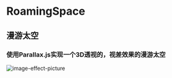 # RoamingSpace
## 漫游太空
### 使用Parallax.js实现一个3D透视的，视差效果的漫游太空
![image-effect-picture](https://c-ssl.duitang.com/uploads/blog/202104/05/20210405232629_b6bb5.png)
